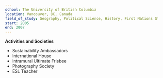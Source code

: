 ```yaml
---
school: The University of British Columbia
location: Vancouver, BC, Canada
field_of_study: Geography, Political Science, History, First Nations Studies, English
start: 2005
end: 2007
---
```

**Activities and Societies**
- Sustainability Ambassadors
- International House
- Intramural Ultimate Frisbee
- Photography Society
- ESL Teacher
